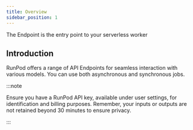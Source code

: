 ```yaml
---
title: Overview
sidebar_position: 1
---
```


The Endpoint is the entry point to your serverless worker

## Introduction

RunPod offers a range of API Endpoints for seamless interaction with various models.
You can use both asynchronous and synchronous jobs.

:::note

Ensure you have a RunPod API key, available under user settings, for identification and billing purposes. Remember, your inputs or outputs are not retained beyond 30 minutes to ensure privacy.

:::

